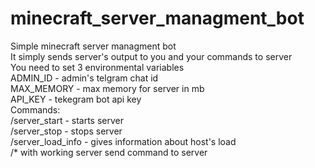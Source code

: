 # minecraft_server_managment_bot
Simple minecraft server managment bot\
It simply sends server's output to you and your commands to server\
You need to set 3 environmental variables\
ADMIN_ID - admin's telgram chat id\
MAX_MEMORY - max memory for server in mb\
API_KEY - tekegram bot api key\
Commands:\
/server_start - starts server\
/server_stop - stops server\
/server_load_info - gives information about host's load\
/* with working server send command to server
